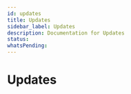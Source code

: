 ```yaml
---
id: updates
title: Updates
sidebar_label: Updates
description: Documentation for Updates
status: 
whatsPending: 
---
```


# Updates

